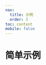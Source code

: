 ```yaml
---
nav:
  title: 示例
  order: 3
toc: content
mobile: false
---
```


# 简单示例

<code src="./examples/simple"></code>
